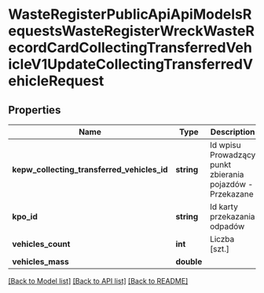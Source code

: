 # WasteRegisterPublicApiApiModelsRequestsWasteRegisterWreckWasteRecordCardCollectingTransferredVehicleV1UpdateCollectingTransferredVehicleRequest

## Properties
Name | Type | Description | Notes
------------ | ------------- | ------------- | -------------
**kepw_collecting_transferred_vehicles_id** | **string** | Id wpisu Prowadzący punkt zbierania pojazdów - Przekazane | [optional] 
**kpo_id** | **string** | Id karty przekazania odpadów | [optional] 
**vehicles_count** | **int** | Liczba [szt.] | [optional] 
**vehicles_mass** | **double** |  | [optional] 

[[Back to Model list]](../README.md#documentation-for-models) [[Back to API list]](../README.md#documentation-for-api-endpoints) [[Back to README]](../README.md)


